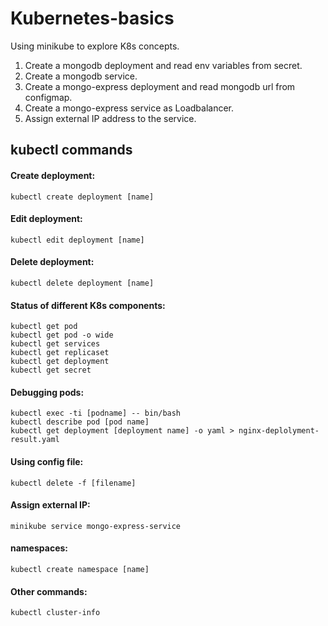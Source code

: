# Kubernetes-basics
Using minikube to explore K8s concepts.
1. Create a mongodb deployment and read env variables from secret.
2. Create a mongodb service.
3. Create a mongo-express deployment and read mongodb url from configmap.
4. Create a mongo-express service as Loadbalancer.
5. Assign external IP address to the service.

## kubectl commands
#### Create deployment: 
```kubectl create deployment [name]```

#### Edit deployment: 
```kubectl edit deployment [name]```

#### Delete deployment: 
```kubectl delete deployment [name]```

#### Status of different K8s components:
```kubectl get nodes
kubectl get pod
kubectl get pod -o wide
kubectl get services
kubectl get replicaset
kubectl get deployment
kubectl get secret
```

#### Debugging pods:
```kubectl logs [pod name]
kubectl exec -ti [podname] -- bin/bash
kubectl describe pod [pod name]
kubectl get deployment [deployment name] -o yaml > nginx-deplolyment-result.yaml
```
#### Using config file:
```kubectl apply -f [filename]
kubectl delete -f [filename]
```
#### Assign external IP:
```minikube service mongo-express-service```

#### namespaces:
```kubectl create namespace [name]```

#### Other commands:
```kubectl cluster-info```
